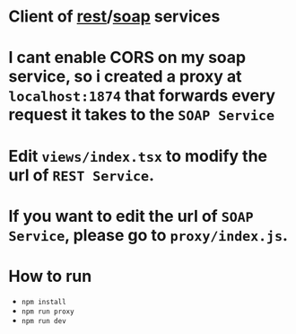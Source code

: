 # Client of [rest](https://github.com/nguyentrongquocuet/rest-calculator)/[soap](https://github.com/nguyentrongquocuet/soap-calculator) services
# I cant enable CORS on my soap service, so i created a proxy at `localhost:1874` that forwards every request it takes to the `SOAP Service`

# Edit `views/index.tsx` to modify the url of `REST Service`.

# If you want to edit the url of `SOAP Service`, please go to `proxy/index.js`.

# How to run
* `npm install`
* `npm run proxy`
* `npm run dev`
